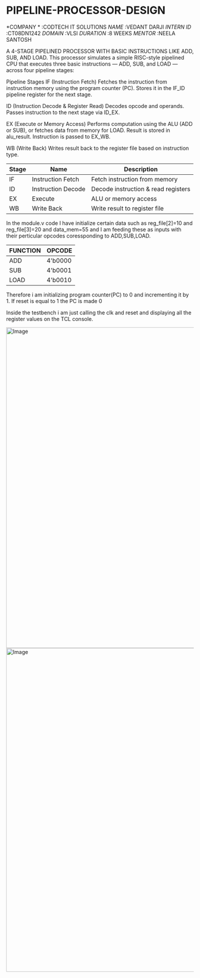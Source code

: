 # PIPELINE-PROCESSOR-DESIGN

*COMPANY *  :CODTECH IT SOLUTIONS
*NAME*      :VEDANT DARJI
*INTERN ID* :CT08DN1242
*DOMAIN*    :VLSI
*DURATION*  :8 WEEKS
*MENTOR*    :NEELA SANTOSH

A 4-STAGE PIPELINED PROCESSOR WITH BASIC INSTRUCTIONS LIKE ADD, SUB, AND LOAD.
This processor simulates a simple RISC-style pipelined CPU that executes three basic instructions — ADD, SUB, and LOAD — across four pipeline stages:

Pipeline Stages
IF (Instruction Fetch)
  Fetches the instruction from instruction memory using the program counter (PC).
  Stores it in the IF_ID pipeline register for the next stage.
  
ID (Instruction Decode & Register Read)
  Decodes opcode and operands.
  Passes instruction to the next stage via ID_EX.

EX (Execute or Memory Access)
  Performs computation using the ALU (ADD or SUB), or fetches data from memory for LOAD.
  Result is stored in alu_result.
  Instruction is passed to EX_WB.

WB (Write Back)
  Writes result back to the register file based on instruction type.
  
| Stage | Name               | Description                         |
| ----- | ------------------ | ----------------------------------- |
| IF    | Instruction Fetch  | Fetch instruction from memory       |
| ID    | Instruction Decode | Decode instruction & read registers |
| EX    | Execute            | ALU or memory access                |
| WB    | Write Back         | Write result to register file       |

In the module.v code I have initialize certain data such as reg_file[2]=10 and reg_file[3]=20 and data_mem=55 and I am feeding these as inputs with their perticular opcodes coressponding to ADD,SUB,LOAD.

|FUNCTION |OPCODE |
|---------|-------|
|ADD      |4'b0000|
|SUB      |4'b0001|
|LOAD     |4'b0010|

Therefore i am initializing program counter(PC) to 0 and incrementing it by 1.
If reset is equal to 1 the PC is made 0 

Inside the testbench i am just calling the clk and reset and displaying all the register values on the TCL console.

<img width="1617" height="860" alt="Image" src="https://github.com/user-attachments/assets/78724fae-8ba8-445f-b876-4be06a396a7d" />
<img width="1622" height="868" alt="Image" src="https://github.com/user-attachments/assets/eccea850-6d95-4e08-ac57-53a7ec8ca193" />

